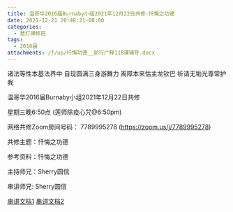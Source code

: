 ```yaml
---
title: 温哥华2016届Burnaby小组2021年12月22日共修-忏悔之功德
date: 2021-12-21 20:48:21-08:00
categories:
  - 慧灯禅修班
tags:
  - 2016届
attachments: /f/up/忏悔功德__前行广释118课辅导.docx
---
```

诸法等性本基法界中 自现圆满三身游舞力 离障本来怙主龙钦巴 祈请无垢光尊常护我

温哥华2016届Burnaby小组2021年12月22日共修 

星期三晚6:50点 (莲师除疫心咒@6:50pm)

网络共修Zoom房间号码： 7789995278 (<https://zoom.us/j/7789995278>)

共修主题：忏悔之功德

参考资料：忏悔之功德

主持师兄：Sherry圆信

串讲师兄: Sherry圆信  

[串讲文档1](https://s3.ca-central-1.wasabisys.com/hddata/f.huidengchanxiu.net/hdv/f/up/《慧灯之光》四_加行的修法-金刚萨埵修法——清净罪障之“殊胜道”.pdf)
[串讲文档2](https://s3.ca-central-1.wasabisys.com/hddata/f.huidengchanxiu.net/hdv/f/up/忏悔功德__前行广释118课辅导.docx)